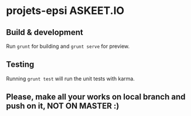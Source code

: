 # projets-epsi ASKEET.IO

## Build & development

Run `grunt` for building and `grunt serve` for preview.

## Testing

Running `grunt test` will run the unit tests with karma.

## Please, make all your works on local branch and push on it, NOT ON MASTER :)
